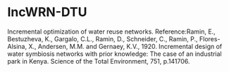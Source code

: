 # IncWRN-DTU
Incremental optimization of water reuse networks. Reference:Ramin, E., Bestuzheva, K., Gargalo, C.L., Ramin, D., Schneider, C., Ramin, P., Flores-Alsina, X., Andersen, M.M. and Gernaey, K.V., 1920. Incremental design of water symbiosis networks with prior knowledge: The case of an industrial park in Kenya. Science of the Total Environment, 751, p.141706.

